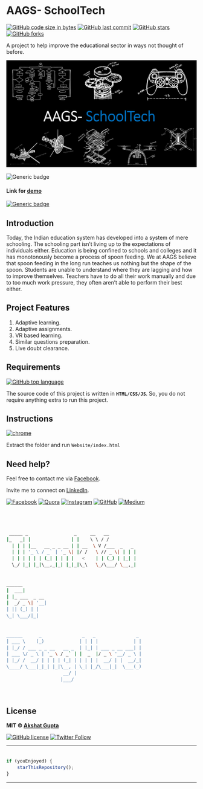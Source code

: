 # AAGS- SchoolTech

[![GitHub code size in bytes](https://img.shields.io/github/languages/code-size/akshatvg/AAGS-SchoolTech?logo=github&style=social)](https://github.com/akshatvg/) [![GitHub last commit](https://img.shields.io/github/last-commit/akshatvg/AAGS-SchoolTech?style=social&logo=git)](https://github.com/akshatvg/) [![GitHub stars](https://img.shields.io/github/stars/akshatvg/AAGS-SchoolTech?style=social)](https://github.com/akshatvg/AAGS-SchoolTech/stargazers) [![GitHub forks](https://img.shields.io/github/forks/akshatvg/AAGS-SchoolTech?style=social&logo=git)](https://github.com/akshatvg/AAGS-SchoolTech/network)

A project to help improve the educational sector in ways not thought of before.

<p align="center">
<img src="https://github.com/akshatvg/AAGS-SchoolTech/blob/master/Header.png" alt="AAGS-SchoolTech Logo"/>
</p>

![Generic badge](https://img.shields.io/badge/AAGS-SchoolTech-orange) 

#### Link for [demo](https://schooltech.akshatvg.com) 
[![Generic badge](https://img.shields.io/badge/view-demo-orange)](https://schooltech.akshatvg.com)

## Introduction
Today, the Indian education system has developed into a system of mere schooling. The schooling part isn’t living up to the expectations of individuals either.
Education is being confined to schools and colleges and it has monotonously become a process of spoon feeding. 
We at AAGS believe that spoon feeding in the long run teaches us nothing but the shape of the spoon.
Students are unable to understand where they are lagging and how to improve themselves.
Teachers have to do all their work manually and due to too much work pressure, they often aren’t able to perform their best either.


## Project Features
1) Adaptive learning.
2) Adaptive assignments.
3) VR based learning.
4) Similar questions preparation.
5) Live doubt clearance.

## Requirements

[![GitHub top language](https://img.shields.io/github/languages/top/akshatvg/AAGS-SchoolTech?logo=html&style=social)](https://github.com/akshatvg/)

The source code of this project is written in **`HTML/CSS/JS`**. So, you do not require anything extra to run this project.

## Instructions

[![chrome](https://img.shields.io/badge/Open-Website/index.html-lightgrey.svg?logo=google-chrome&style=popout&logoColor=red)](https://schooltech.akshatvg.com)

Extract the folder and run `Website/index.html`


## Need help?
Feel free to contact me via [Facebook](https://www.facebook.com/akshatvg).

Invite me to connect on [LinkedIn](https://www.linkedin.com/in/akshatvg/).

[![Facebook](https://img.shields.io/badge/Facebook-add-blue.svg?logo=facebook&logoColor=white)](https://www.facebook.com/akshatvg) [![Quora](https://img.shields.io/badge/Quora-ask-red.svg?logo=quora)](https://www.quora.com/profile/Akshat-Gupta-279) [![Instagram](https://img.shields.io/badge/Instagram-follow-purple.svg?logo=instagram&logoColor=white)](https://www.instagram.com/akshatvg/) [![GitHub](https://img.shields.io/badge/Snapchat-add-yellow.svg?logo=snapchat&logoColor=white)](https://www.snapchat.com/add/akshatvg) [![Medium](https://img.shields.io/badge/Medium-follow-black.svg?logo=medium&logoColor=white)](https://medium.com/@akshatvg)


```bash



 _____ _                 _     __   __            
|_   _| |               | |    \ \ / /            
  | | | |__   __ _ _ __ | | __  \ V /___  _   _   
  | | | '_ \ / _` | '_ \| |/ /   \ // _ \| | | |  
  | | | | | | (_| | | | |   <    | | (_) | |_| |  
  \_/ |_| |_|\__,_|_| |_|_|\_\   \_/\___/ \__,_|  
                                                  
                                                  
______                                            
|  ___|                                           
| |_ ___  _ __                                    
|  _/ _ \| '__|                                   
| || (_) | |                                      
\_| \___/|_|                                      
                                                  
                                                  
______      _               _   _               _ 
| ___ \    (_)             | | | |             | |
| |_/ / ___ _ _ __   __ _  | |_| | ___ _ __ ___| |
| ___ \/ _ \ | '_ \ / _` | |  _  |/ _ \ '__/ _ \ |
| |_/ /  __/ | | | | (_| | | | | |  __/ | |  __/_|
\____/ \___|_|_| |_|\__, | \_| |_/\___|_|  \___(_)
                     __/ |                        
                    |___/                         

 


```

## License

**MIT &copy; [Akshat Gupta](https://github.com/akshatvg/AAGS-SchoolTech/blob/master/LICENSE)**

[![GitHub license](https://img.shields.io/github/license/akshatvg/AAGS-SchoolTech?style=social&logo=github)](https://github.com/akshatvg/AAGS-SchoolTech/blob/master/LICENSE) [![Twitter Follow](https://img.shields.io/twitter/follow/akshatvg?style=social)](https://twitter.com/akshatvg)

---------

```javascript

if (youEnjoyed) {
    starThisRepository();
}

```

-----------

